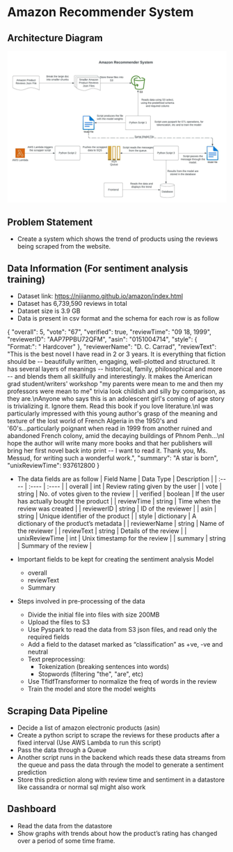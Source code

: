 # Amazon Recommender System

## Architecture Diagram
![Architecture Diagram](/images/ArchitectureDiagram.jpeg?raw=true "Architecture Diagram")

## Problem Statement
- Create a system which shows the trend of products using the reviews being scraped from the website.

## Data Information (For sentiment analysis training)
- Dataset link: https://nijianmo.github.io/amazon/index.html
- Dataset has 6,739,590 reviews in total
- Dataset size is 3.9 GB
- Data is present in csv format and the schema for each row is as follow

{
  "overall": 5,
  "vote": "67",
  "verified": true,
  "reviewTime": "09 18, 1999",
  "reviewerID": "AAP7PPBU72QFM",
  "asin": "0151004714",
  "style": {
    "Format:": " Hardcover"
  },
  "reviewerName": "D. C. Carrad",
  "reviewText": "This is the best novel I have read in 2 or 3 years.  It is everything that fiction should be -- beautifully written, engaging, well-plotted and structured.  It has several layers of meanings -- historical, family,  philosophical and more -- and blends them all skillfully and interestingly.  It makes the American grad student/writers' workshop \"my parents were  mean to me and then my professors were mean to me\" trivia look  childish and silly by comparison, as they are.\nAnyone who says this is an  adolescent girl's coming of age story is trivializing it.  Ignore them.  Read this book if you love literature.\nI was particularly impressed with  this young author's grasp of the meaning and texture of the lost world of  French Algeria in the 1950's and '60's...particularly poignant when read in  1999 from another ruined and abandoned French colony, amid the decaying  buildings of Phnom Penh...\nI hope the author will write many more books  and that her publishers will bring her first novel back into print -- I  want to read it.  Thank you, Ms. Messud, for writing such a wonderful work.",
  "summary": "A star is born",
  "unixReviewTime": 937612800
}



- The data fields are as follow
| Field Name        | Data Type       | Description     |
| :----             | :----           | :----         |
| overall           | int             | Review rating given by the user        |
| vote              | string          | No. of votes given to the review        |
| verified          | boolean         | If the user has actually bought the product        |
| reviewTime        | string          | Time when the review was created        |
| reviewerID        | string          | ID of the reviewer        |
| asin              | string          | Unique identifier of the product        |
| style             | dictionary      | A dictionary of the product’s metadata        |
| reviewerName      | string          | Name of the reviewer        |
| reviewText        | string          | Details of the review        |
| unixReviewTime    | int             | Unix timestamp for the review        |
| summary           | string          | Summary of the review        |


- Important fields to be kept for creating the sentiment analysis Model
    - overall
    - reviewText
    - Summary

- Steps involved in pre-processing of the data
    - Divide the initial file into files with size 200MB
    - Upload the files to S3
    - Use Pyspark to read the data from S3 json files, and read only the required fields
    - Add a field to the dataset marked as “classification” as +ve, -ve and neutral
    - Text preprocessing:
        - Tokenization (breaking sentences into words)
        - Stopwords (filtering "the", "are", etc)
    - Use TfidfTransformer to normalize the freq of words in the review
    - Train the model and store the model weights

## Scraping Data Pipeline
- Decide a list of amazon electronic products (asin)
- Create a python script to scrape the reviews for these products after a fixed interval (Use AWS Lambda to run this script)
- Pass the data through a Queue
- Another script runs in the backend which reads these data streams from the queue and pass the data through the model to generate a sentiment prediction
- Store this prediction along with review time and sentiment in a datastore like cassandra or normal sql might also work

## Dashboard
- Read the data from the datastore
- Show graphs with trends about how the product’s rating has changed over a period of some time frame.
